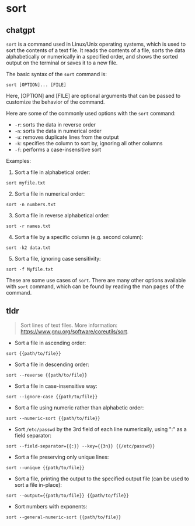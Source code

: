 # sort 
## chatgpt 
`sort` is a command used in Linux/Unix operating systems, which is used to sort the contents of a text file. It reads the contents of a file, sorts the data alphabetically or numerically in a specified order, and shows the sorted output on the terminal or saves it to a new file.

The basic syntax of the `sort` command is:

```
sort [OPTION]... [FILE]
```

Here, [OPTION] and [FILE] are optional arguments that can be passed to customize the behavior of the command.

Here are some of the commonly used options with the `sort` command:

- `-r`: sorts the data in reverse order
- `-n`: sorts the data in numerical order
- `-u`: removes duplicate lines from the output
- `-k`: specifies the column to sort by, ignoring all other columns
- `-f`: performs a case-insensitive sort

Examples:

1. Sort a file in alphabetical order:

```
sort myfile.txt
```

2. Sort a file in numerical order:

```
sort -n numbers.txt
```

3. Sort a file in reverse alphabetical order:

```
sort -r names.txt
```

4. Sort a file by a specific column (e.g. second column):

```
sort -k2 data.txt
```

5. Sort a file, ignoring case sensitivity:

```
sort -f Myfile.txt
```

These are some use cases of `sort`. There are many other options available with `sort` command, which can be found by reading the man pages of the command. 

## tldr 
 
> Sort lines of text files.
> More information: <https://www.gnu.org/software/coreutils/sort>.

- Sort a file in ascending order:

`sort {{path/to/file}}`

- Sort a file in descending order:

`sort --reverse {{path/to/file}}`

- Sort a file in case-insensitive way:

`sort --ignore-case {{path/to/file}}`

- Sort a file using numeric rather than alphabetic order:

`sort --numeric-sort {{path/to/file}}`

- Sort `/etc/passwd` by the 3rd field of each line numerically, using ":" as a field separator:

`sort --field-separator={{:}} --key={{3n}} {{/etc/passwd}}`

- Sort a file preserving only unique lines:

`sort --unique {{path/to/file}}`

- Sort a file, printing the output to the specified output file (can be used to sort a file in-place):

`sort --output={{path/to/file}} {{path/to/file}}`

- Sort numbers with exponents:

`sort --general-numeric-sort {{path/to/file}}`

